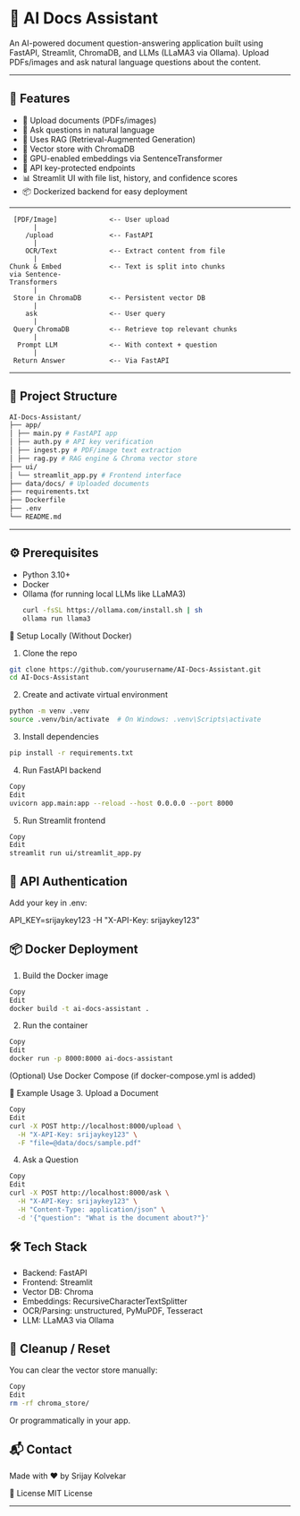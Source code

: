 
# 🧠 AI Docs Assistant

An AI-powered document question-answering application built using FastAPI, Streamlit, ChromaDB, and LLMs (LLaMA3 via Ollama). Upload PDFs/images and ask natural language questions about the content.

---

## 🚀 Features

- 📄 Upload documents (PDFs/images)
- 🤖 Ask questions in natural language
- 🧠 Uses RAG (Retrieval-Augmented Generation)
- 💾 Vector store with ChromaDB
- 🧰 GPU-enabled embeddings via SentenceTransformer
- 🔐 API key-protected endpoints
- 📊 Streamlit UI with file list, history, and confidence scores
- 📦 Dockerized backend for easy deployment

---
     [PDF/Image]             <-- User upload
          |
        /upload              <-- FastAPI
          |
        OCR/Text             <-- Extract content from file
          |
    Chunk & Embed            <-- Text is split into chunks
    via Sentence-    
    Transformers     
          |
     Store in ChromaDB       <-- Persistent vector DB
          |
        ask                  <-- User query
          |
     Query ChromaDB          <-- Retrieve top relevant chunks
          |
      Prompt LLM             <-- With context + question
          |
     Return Answer           <-- Via FastAPI
---

## 📂 Project Structure
```bash
AI-Docs-Assistant/
├── app/
│ ├── main.py # FastAPI app
│ ├── auth.py # API key verification
│ ├── ingest.py # PDF/image text extraction
│ ├── rag.py # RAG engine & Chroma vector store
├── ui/
│ └── streamlit_app.py # Frontend interface
├── data/docs/ # Uploaded documents
├── requirements.txt
├── Dockerfile
├── .env
└── README.md
```
---

## ⚙️ Prerequisites

- Python 3.10+
- Docker
- Ollama (for running local LLMs like LLaMA3)
  ```bash
  curl -fsSL https://ollama.com/install.sh | sh
  ollama run llama3
  ```

🧪 Setup Locally (Without Docker)
1. Clone the repo
```bash
git clone https://github.com/yourusername/AI-Docs-Assistant.git
cd AI-Docs-Assistant
```
2. Create and activate virtual environment
```bash
python -m venv .venv
source .venv/bin/activate  # On Windows: .venv\Scripts\activate
```
3. Install dependencies
```bash
pip install -r requirements.txt
```
4. Run FastAPI backend
```bash
Copy
Edit
uvicorn app.main:app --reload --host 0.0.0.0 --port 8000
```
5. Run Streamlit frontend
```bash
Copy
Edit
streamlit run ui/streamlit_app.py
```


## 🔐 API Authentication
Add your key in .env:

API_KEY=srijaykey123
-H "X-API-Key: srijaykey123"


## 📦 Docker Deployment
1. Build the Docker image
```bash
Copy
Edit
docker build -t ai-docs-assistant .
```
2. Run the container
```bash
Copy
Edit
docker run -p 8000:8000 ai-docs-assistant
```
(Optional) Use Docker Compose (if docker-compose.yml is added)

🧠 Example Usage
3. Upload a Document
```bash
Copy
Edit
curl -X POST http://localhost:8000/upload \
  -H "X-API-Key: srijaykey123" \
  -F "file=@data/docs/sample.pdf"
```
4. Ask a Question
```bash
Copy
Edit
curl -X POST http://localhost:8000/ask \
  -H "X-API-Key: srijaykey123" \
  -H "Content-Type: application/json" \
  -d '{"question": "What is the document about?"}'
```

## 🛠 Tech Stack
- Backend: FastAPI
- Frontend: Streamlit
- Vector DB: Chroma
- Embeddings: RecursiveCharacterTextSplitter
- OCR/Parsing: unstructured, PyMuPDF, Tesseract
- LLM: LLaMA3 via Ollama


## 🧹 Cleanup / Reset
You can clear the vector store manually:
```bash
Copy
Edit
rm -rf chroma_store/
```
Or programmatically in your app.


## 📬 Contact
Made with ❤️ by Srijay Kolvekar

📄 License
MIT License

---
